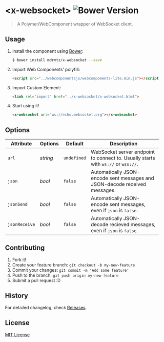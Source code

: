 # &lt;x-websocket&gt; ![Bower Version](https://badge.fury.io/bo/element-boilerplate.svg)

> A Polymer/WebComponent wrapper of WebSocket client.

<!-- ## Demo

[Check it live!](http://webcomponents.github.io/element-boilerplate) -->

## Usage

1. Install the component using [Bower](http://bower.io/):

    ```sh
    $ bower install mdrmtz/x-websocket --save
    ```

2. Import Web Components' polyfill:

    ```html
    <script src="../webcomponentsjs/webcomponents-lite.min.js"></script>
    ```

3. Import Custom Element:

    ```html
    <link rel="import" href="../x-websocket/x-websocket.html">
    ```

4. Start using it!

    ```html
    <x-websocket url="ws://echo.websocket.org"></x-websocket>
    ```

## Options

Attribute       | Options                   | Default             | Description
---             | ---                       | ---                 | ---
`url`           | *string*                  | `undefined`         | WebSocket server endpoint to connect to. Usually starts with `ws://` or `wss://`.
`json`          | *bool*                    | `false`             | Automatically JSON-encode sent messages and JSON-decode received messages.
`jsonSend`      | *bool*                    | `false`             | Automatically JSON-encode sent messages, even if `json` is `false`.
`jsonReceive`   | *bool*                    | `false`             | Automatically JSON-decode recieved messages, even if `json` is `false`.

## Contributing

1. Fork it!
2. Create your feature branch: `git checkout -b my-new-feature`
3. Commit your changes: `git commit -m 'Add some feature'`
4. Push to the branch: `git push origin my-new-feature`
5. Submit a pull request :D

## History

For detailed changelog, check [Releases](https://github.com/elierotenberg/x-websocket/releases).

## License

[MIT License](http://opensource.org/licenses/MIT)
